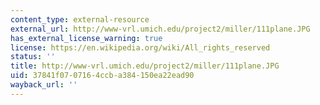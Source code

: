 ```yaml
---
content_type: external-resource
external_url: http://www-vrl.umich.edu/project2/miller/111plane.JPG
has_external_license_warning: true
license: https://en.wikipedia.org/wiki/All_rights_reserved
status: ''
title: http://www-vrl.umich.edu/project2/miller/111plane.JPG
uid: 37841f07-0716-4ccb-a384-150ea22ead90
wayback_url: ''
---
```

